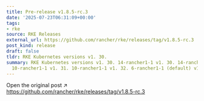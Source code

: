 ```yaml
---
title: Pre-release v1.8.5-rc.3
date: '2025-07-23T06:31:09+00:00'
tags:
- rke
source: RKE Releases
external_url: https://github.com/rancher/rke/releases/tag/v1.8.5-rc.3
post_kind: release
draft: false
tldr: RKE Kubernetes versions v1. 30.
summary: RKE Kubernetes versions v1. 30. 14-rancher1-1 v1. 30. 14-rancher1-1 v1. 31.
  10-rancher1-1 v1. 31. 10-rancher1-1 v1. 32. 6-rancher1-1 (default) v1. 32.
---
```

Open the original post ↗ https://github.com/rancher/rke/releases/tag/v1.8.5-rc.3
